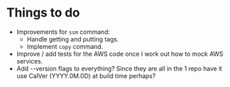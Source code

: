 # Things to do

* Improvements for `ssm` command:
  * Handle getting and putting tags.
  * Implement `copy` command.
* Improve / add tests for the AWS code once I work out how to mock AWS services.
* Add --version flags to everything? Since they are all in the 1 repo have it use CalVer (YYYY.0M.0D) at build time perhaps?
